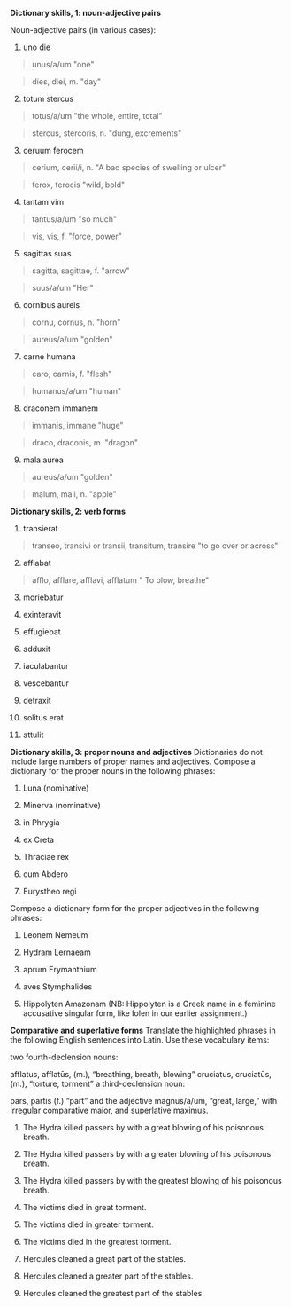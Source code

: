 **Dictionary skills, 1: noun-adjective pairs**

Noun-adjective pairs (in various cases):

1. uno die

> unus/a/um "one"

> dies, diei, m. "day"

2. totum stercus

> totus/a/um "the whole, entire, total"
 
> stercus, stercoris, n. "dung, excrements"

3. ceruum ferocem

> cerium, cerii/i, n. "A bad species of swelling or ulcer"

> ferox, ferocis "wild, bold"

4. tantam vim

> tantus/a/um "so much"

> vis, vis, f. "force, power"

5. sagittas suas

> sagitta, sagittae, f. "arrow"

> suus/a/um "Her"

6. cornibus aureis

> cornu, cornus, n. "horn"

> aureus/a/um "golden"

7. carne humana

> caro, carnis, f. "flesh"
 
> humanus/a/um "human"

8. draconem immanem

> immanis, immane "huge"

> draco, draconis, m. "dragon"

9. mala aurea

> aureus/a/um "golden"

> malum, mali, n. "apple"

**Dictionary skills, 2: verb forms**

1. transierat

> transeo, transivi or transii, transitum, transire "to go over or across"

2. afflabat

> afflo, afflare, afflavi, afflatum " To blow, breathe"

3. moriebatur

> 

4. exinteravit

>

5. effugiebat

>

6. adduxit

>

7. iaculabantur

>

8. vescebantur

>

9. detraxit

>

10. solitus erat

>

11. attulit

>

**Dictionary skills, 3: proper nouns and adjectives**
Dictionaries do not include large numbers of proper names and adjectives. Compose a dictionary for the proper nouns in the following phrases:

1. Luna (nominative)

>

2. Minerva (nominative)

>

3. in Phrygia

>

4. ex Creta

>

5. Thraciae rex

>

6. cum Abdero

>

7. Eurystheo regi

>

Compose a dictionary form for the proper adjectives in the following phrases:

1. Leonem Nemeum

>

2. Hydram Lernaeam

>

3. aprum Erymanthium

>

4. aves Stymphalides

>

5. Hippolyten Amazonam (NB: Hippolyten is a Greek name in a feminine accusative singular form, like Iolen in our earlier assignment.)

>

**Comparative and superlative forms**
Translate the highlighted phrases in the following English sentences into Latin. Use these vocabulary items:

two fourth-declension nouns:

afflatus, afflatūs, (m.), “breathing, breath, blowing”
cruciatus, cruciatūs, (m.), “torture, torment”
a third-declension noun:

pars, partis (f.) “part”
and the adjective magnus/a/um, “great, large,” with irregular comparative maior, and superlative maximus.

1. The Hydra killed passers by with a great blowing of his poisonous breath.

>

2. The Hydra killed passers by with a greater blowing of his poisonous breath.

>

3. The Hydra killed passers by with the greatest blowing of his poisonous breath.

>

4. The victims died in great torment.

>

5. The victims died in greater torment.

>

6. The victims died in the greatest torment.

>

7. Hercules cleaned a great part of the stables.

>

8. Hercules cleaned a greater part of the stables.

>

9. Hercules cleaned the greatest part of the stables.

>
